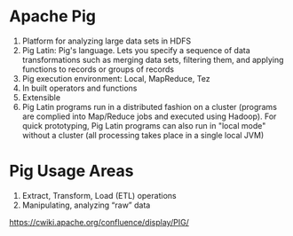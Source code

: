 # Apache Pig
1. Platform for analyzing large data sets in HDFS
2. Pig Latin: Pig's language. Lets you specify a sequence of data transformations such as merging data sets, filtering them, and applying functions to records or groups of records
3. Pig execution environment: Local, MapReduce, Tez
4. In built operators and functions
5. Extensible
6. Pig Latin programs run in a distributed fashion on a cluster (programs are complied into Map/Reduce jobs and executed using Hadoop). For quick prototyping, Pig Latin programs can also run in "local mode" without a cluster (all processing takes place in a single local JVM)

# Pig Usage Areas
1. Extract, Transform, Load (ETL) operations
2. Manipulating, analyzing “raw” data

https://cwiki.apache.org/confluence/display/PIG/
